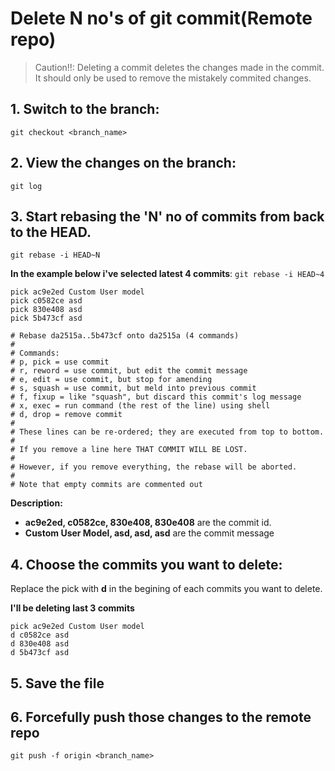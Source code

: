 # Delete N no's of git commit(Remote repo)

> Caution!!: Deleting a commit deletes the changes made in the commit. 
It should only be used to remove the mistakely commited changes.

## 1. Switch to the branch:

``git checkout <branch_name>``

## 2. View the changes on the branch:

``git log``

## 3. Start rebasing the 'N' no of commits from back to the HEAD.

``git rebase -i HEAD~N``

**In the example below i've selected latest 4 commits**: ``git rebase -i HEAD~4``

```
pick ac9e2ed Custom User model
pick c0582ce asd
pick 830e408 asd
pick 5b473cf asd

# Rebase da2515a..5b473cf onto da2515a (4 commands)
#
# Commands:
# p, pick = use commit
# r, reword = use commit, but edit the commit message
# e, edit = use commit, but stop for amending
# s, squash = use commit, but meld into previous commit
# f, fixup = like "squash", but discard this commit's log message
# x, exec = run command (the rest of the line) using shell
# d, drop = remove commit
#
# These lines can be re-ordered; they are executed from top to bottom.
#
# If you remove a line here THAT COMMIT WILL BE LOST.
#
# However, if you remove everything, the rebase will be aborted.
#
# Note that empty commits are commented out

```
**Description:**
  - **ac9e2ed, c0582ce, 830e408, 830e408** are the commit id.
  - **Custom User Model, asd, asd, asd** are the commit message

## 4. Choose the commits you want to delete:

Replace the pick with **d** in the begining of each commits you want to delete.

**I'll be deleting last 3 commits**

```
pick ac9e2ed Custom User model
d c0582ce asd
d 830e408 asd
d 5b473cf asd
```

## 5. Save the file

## 6. Forcefully push those changes to the remote repo
``git push -f origin <branch_name>``


